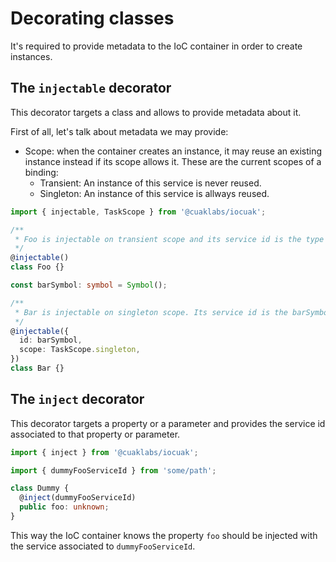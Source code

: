 # Decorating classes

It's required to provide metadata to the IoC container in order to create instances.

## The `injectable` decorator

This decorator targets a class and allows to provide metadata about it.

First of all, let's talk about metadata we may provide:

- Scope: when the container creates an instance, it may reuse an existing instance instead if its scope allows it. These are the current scopes of a binding:
  - Transient: An instance of this service is never reused.
  - Singleton: An instance of this service is allways reused.

```ts
import { injectable, TaskScope } from '@cuaklabs/iocuak';

/**
 * Foo is injectable on transient scope and its service id is the type Foo itself
 */
@injectable()
class Foo {}

const barSymbol: symbol = Symbol();

/** 
 * Bar is injectable on singleton scope. Its service id is the barSymbol symbol
 */
@injectable({
  id: barSymbol,
  scope: TaskScope.singleton,
})
class Bar {}

```

## The `inject` decorator

This decorator targets a property or a parameter and provides the service id associated to that property or parameter.

```ts
import { inject } from '@cuaklabs/iocuak';

import { dummyFooServiceId } from 'some/path';

class Dummy {
  @inject(dummyFooServiceId)
  public foo: unknown;
}

```

This way the IoC container knows the property `foo` should be injected with the service associated to `dummyFooServiceId`.
